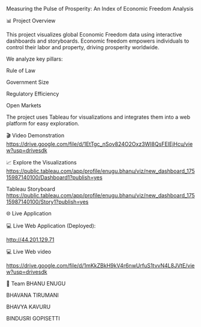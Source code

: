Measuring the Pulse of Prosperity: An Index of Economic Freedom Analysis

📊 Project Overview 

This project visualizes global Economic Freedom data using interactive dashboards and storyboards. Economic freedom empowers individuals to control their labor and property, driving prosperity worldwide.

We analyze key pillars:

Rule of Law

Government Size

Regulatory Efficiency

Open Markets

The project uses Tableau for visualizations and integrates them into a web platform for easy exploration.

🎬 Video Demonstration
https://drive.google.com/file/d/1EtTgc_nSov824O2Oxz3WI8QsFEIEjHcu/view?usp=drivesdk

📈 Explore the Visualizations
https://public.tableau.com/app/profile/enugu.bhanu/viz/new_dashboard_17515987140100/Dashboard1?publish=yes

Tableau Storyboard 
https://public.tableau.com/app/profile/enugu.bhanu/viz/new_dashboard_17515987140100/Story1?publish=yes

🌐 Live Application

💻 Live Web Application (Deployed):

http://44.201.129.71

💻 Live Web video

https://drive.google.com/file/d/1mKkZBkH9kV4r6nwUrfuS1tvvN4L8JVtE/view?usp=drivesdk

👥 Team BHANU ENUGU 
 
 BHAVANA TIRUMANI 
 
 BHAVYA KAVURU 
 
 BINDUSRI GOPISETTI
